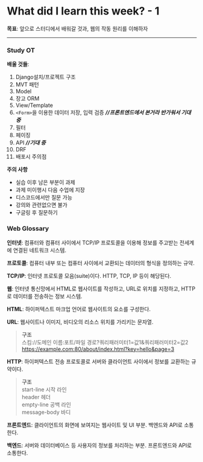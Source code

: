 # What did I learn this week? - 1

**목표**: 앞으로 스터디에서 배워갈 것과, 웹의 작동 원리를 이해하자

---

### Study OT

**배울 것들**:

1. Django설치/프로젝트 구조
2. MVT 패턴
3. Model
4. 장고 ORM
5. View/Template
6. `<Form>`을 이용한 데이터 저장, 입력 검증 **_//프론트엔드에서 본거라 반가워서 기대 중_**
7. 필터
8. 페이징
9. API **_//기대 중_**
10. DRF
11. 배포시 주의점

**주의 사항**

- 실습 이후 남은 부분이 과제
- 과제 미이행시 다음 수업에 지장
- 디스코드에서만 질문 가능
- 강의와 관련없으면 불가
- 구글링 후 질문하기

### Web Glossary

**인터넷**: 컴퓨터와 컴퓨터 사이에서 TCP/IP 프로토콜을 이용해 정보를 주고받는 전세계에 연결된 네트워크 시스템.

**프로토콜**: 컴퓨터 내부 또는 컴퓨터 사이에서 교환되는 데이터의 형식을 정의하는 규약.

**TCP/IP**: 인터넷 프로토콜 모음(suite)이다. HTTP, TCP, IP 등이 해당된다.

**웹**: 인터넷 통신망에서 HTML로 웹사이트를 작성하고, URL로 위치를 지정하고, HTTP로 데이터를 전송하는 정보 시스템.

**HTML**: 하이퍼텍스트 마크업 언어로 웹사이트의 요소를 구성한다.

**URL**: 웹사이트나 이미지, 비디오의 리소스 위치를 가리키는 문자열.

> **구조**  
> 스킴://도메인 이름:포트/파일 경로?쿼리패러미터1=값1&쿼리패러미터2=값2  
> https://example.com:80/about/index.html?key=hello&page=3

**HTTP**: 하이퍼텍스트 전송 프로토콜로 서버와 클라이언트 사이에서 정보를 교환하는 규약이다.

> **구조**  
> start-line 시작 라인  
> header 헤더  
> empty-line 공백 라인  
> message-body 바디

**프론트엔드**: 클라이언트의 화면에 보여지는 웹사이트 및 UI 부분. 백엔드와 API로 소통한다.

**백엔드**: 서버와 데이터베이스 등 사용자의 정보를 처리하는 부분. 프론트엔드와 API로 소통한다.
